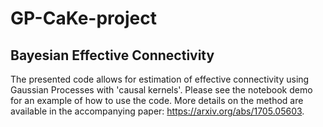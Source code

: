# GP-CaKe-project
## Bayesian Effective Connectivity

The presented code allows for estimation of effective connectivity using Gaussian Processes with 'causal kernels'. Please see the notebook demo for an example of how to use the code. More details on the method are available in the accompanying paper: https://arxiv.org/abs/1705.05603.
